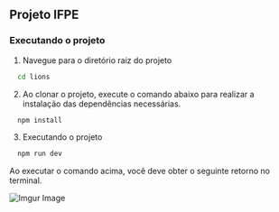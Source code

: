 ## Projeto IFPE

### Executando o projeto

1. Navegue para o diretório raiz do projeto

```bash
  cd lions
```

2. Ao clonar o projeto, execute o comando abaixo para realizar a instalação das dependências necessárias.

```bash
  npm install
```

3. Executando o projeto

```bash
  npm run dev
```

Ao executar o comando acima, você deve obter o seguinte retorno no terminal.

![Imgur Image](https://github.com/Gihzx/Project-IFPE/issues/1#issue-2464808501)
